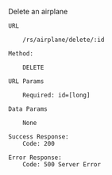 Delete an airplane

    URL

        /rs/airplane/delete/:id

    Method:

        DELETE

    URL Params

        Required: id=[long]

    Data Params

        None

    Success Response:
        Code: 200

    Error Response:
        Code: 500 Server Error
